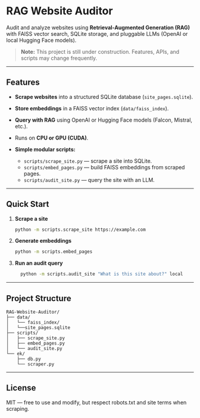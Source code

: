# RAG Website Auditor

Audit and analyze websites using **Retrieval-Augmented Generation (RAG)** with FAISS vector search, SQLite storage, and pluggable LLMs (OpenAI or local Hugging Face models).

> **Note:** This project is still under construction. Features, APIs, and scripts may change frequently.

---

## Features

* **Scrape websites** into a structured SQLite database (`site_pages.sqlite`).
* **Store embeddings** in a FAISS vector index (`data/faiss_index`).
* **Query with RAG** using OpenAI or Hugging Face models (Falcon, Mistral, etc.).
* Runs on **CPU or GPU (CUDA)**.
* **Simple modular scripts:**

  * `scripts/scrape_site.py` — scrape a site into SQLite.
  * `scripts/embed_pages.py` — build FAISS embeddings from scraped pages.
  * `scripts/audit_site.py` — query the site with an LLM.

---

## Quick Start

1. **Scrape a site**

   ```bash
   python -m scripts.scrape_site https://example.com
   ```

2. **Generate embeddings**

   ```bash
   python -m scripts.embed_pages
   ```

3. **Run an audit query**

   ```bash
     python -m scripts.audit_site "What is this site about?" local
   ```

---

## Project Structure

```
RAG-Website-Auditor/
├── data/
│   └── faiss_index/
│   └──site_pages.sqlite
├── scripts/
│   ├── scrape_site.py
│   ├── embed_pages.py
│   └── audit_site.py
└── ek/
    ├── db.py
    └── scraper.py
```

---

## License

MIT — free to use and modify, but respect robots.txt and site terms when scraping.
